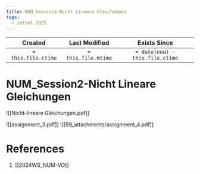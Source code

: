 ```yaml
---
title: NUM_Session2-Nicht Lineare Gleichungen
tags:
  - zettel 2025
---
```


|       Created       |    Last Modified    |          Exists Since           |
| :-----------------: | :-----------------: | :-----------------------------: |
| `= this.file.ctime` | `= this.file.mtime` | `= date(now) - this.file.ctime` |

# NUM_Session2-Nicht Lineare Gleichungen

![[Nicht-lineare Gleichungen.pdf]]

![[assignment_3.pdf]]
![[99_attachments/assignment_4.pdf]]

# References

1. [[2024WS_NUM-VO]]